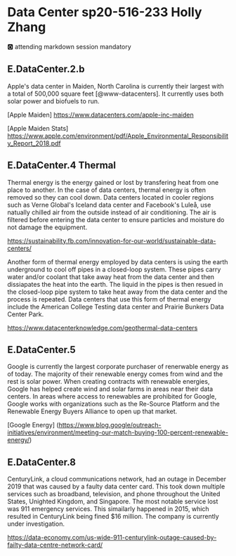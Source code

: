 # Data Center sp20-516-233 Holly Zhang

:o2: attending markdown session mandatory

## E.DataCenter.2.b

Apple's data center in Maiden, North Carolina is currently their largest with a 
total of 500,000 square feet [@www-datacenters]. It currently uses both solar power and biofuels to 
run. 

[Apple Maiden] <https://www.datacenters.com/apple-inc-maiden>

[Apple Maiden Stats] <https://www.apple.com/environment/pdf/Apple_Environmental_Responsibility_Report_2018.pdf>

## E.DataCenter.4 Thermal

Thermal energy is the energy gained or lost by transfering heat from one place 
to another. In the case of data centers, thermal energy is often removed so they 
can cool down. Data centers located in cooler regions such as Verne Global's 
Iceland data center and Facebook's Luleå, use natually chilled air from the 
outside instead of air conditioning. The air is filtered before entering the 
data center to ensure particles and moisture do not damage the equipment.  

<https://sustainability.fb.com/innovation-for-our-world/sustainable-data-centers/>

Another form of thermal energy employed by data centers is using the earth 
underground to cool off pipes in a closed-loop system. These pipes carry water 
and/or coolant that take away heat from the data center and then dissiapates 
the heat into the earth. The liquid in the pipes is then resued in the 
closed-loop pipe system to take heat away from the data center and the process 
is repeated. Data centers that use this form of thermal energy include the 
American College Testing data center and Prairie Bunkers Data Center Park.

<https://www.datacenterknowledge.com/geothermal-data-centers>

## E.DataCenter.5

Google is currently the largest corporate purchaser of renerwable energy as of 
today. The majority of their renewable energy comes from wind and the rest is 
solar power. When creating contracts with renewable energies, Google has helped 
create wind and solar farms in areas near their data centers. In areas where 
access to renewables are prohibited for Google, Google works with organizations 
such as the Re-Source Platform and the Renewable Energy Buyers Alliance to open 
up that market.

[Google Energy] (https://www.blog.google/outreach-initiatives/environment/meeting-our-match-buying-100-percent-renewable-energy/)

## E.DataCenter.8

CenturyLink, a cloud communications network, had an outage in December 2019 that 
was caused by a faulty data center card. This took down multiple services such 
as broadband, television, and phone throughout the United States, Unighted 
Kingdom, and Singapore. The most notable service lost was 911 emergency 
services. This simailarly happened in 2015, which resulted in CenturyLink being 
fined $16 million. The company is currently under investigation.    

<https://data-economy.com/us-wide-911-centurylink-outage-caused-by-failty-data-centre-network-card/>

